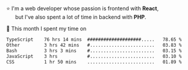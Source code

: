 ⭐ I'm a web developer whose passion is frontend with <b>React</b>,<br/>
&nbsp; &nbsp; &nbsp; but I've also spent a lot of time in backend with <b>PHP</b>.

📅 This month I spent my time on

<!--START_SECTION:waka-->

```txt
TypeScript    76 hrs 14 mins  ####################.....   78.65 %
Other         3 hrs 42 mins   #........................   03.83 %
Bash          3 hrs 3 mins    #........................   03.15 %
JavaScript    3 hrs           #........................   03.10 %
CSS           1 hr 50 mins    .........................   01.89 %
```

<!--END_SECTION:waka-->
